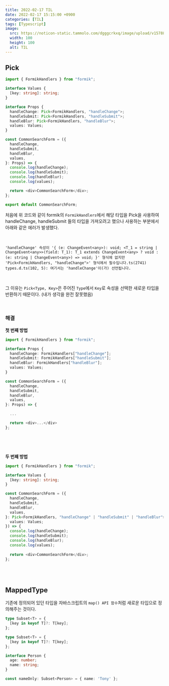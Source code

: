 ```yaml
---
title: 2022-02-17 TIL
date: 2022-02-17 15:15:00 +0900
categories: [TIL]
tags: [Typescript]
image:
  src: https://noticon-static.tammolo.com/dgggcrkxq/image/upload/v1578807458/noticon/tr4etvb9imzxc3xxnq3x.jpg
  width: 100
  height: 100
  alt: TIL
---
```



## Pick

```ts
import { FormikHandlers } from "formik";

interface Values {
  [key: string]: string;
}

interface Props {
  handleChange: Pick<FormikHandlers, "handleChange">;
  handleSubmit: Pick<FormikHandlers, "handleSubmit">;
  handleBlur: Pick<FormikHandlers, "handleBlur">;
  values: Values;
}

const CommonSearchForm = ({
  handleChange,
  handleSubmit,
  handleBlur,
  values,
}: Props) => {
  console.log(handleChange);
  console.log(handleSubmit);
  console.log(handleBlur);
  console.log(values);

  return <div>CommonSearchForm</div>;
};

export default CommonSearchForm;
```

처음에 위 코드와 같이 formik의 `FormikHandlers`에서 해당 타입을 Pick을 사용하여 handleChange, handleSubmit 들의 타입을 가져오려고 했으나 사용하는 부분에서 아래와 같은 에러가 발생했다.

<br/>

```
'handleChange' 속성이 '{ (e: ChangeEvent<any>): void; <T_1 = string | ChangeEvent<any>>(field: T_1): T_1 extends ChangeEvent<any> ? void : (e: string | ChangeEvent<any>) => void; }' 형식에 없지만 'Pick<FormikHandlers, "handleChange">' 형식에서 필수입니다.ts(2741)
types.d.ts(102, 5): 여기서는 'handleChange'이(가) 선언됩니다.
```

<br/>

그 이유는 `Pick<Type, Key>`은 주어진 `Type`에서 `Key`로 속성을 선택한 새로운 타입을 반환하기 때문이다. (내가 생각을 완전 잘못했음)

<br/>

### 해결

**첫 번째 방법**
```ts
import { FormikHandlers } from "formik";

interface Props {
  handleChange: FormikHandlers["handleChange"];
  handleSubmit: FormikHandlers["handleSubmit"];
  handleBlur: FormikHandlers["handleBlur"];
  values: Values;
}

const CommonSearchForm = ({
  handleChange,
  handleSubmit,
  handleBlur,
  values,
}: Props) => {

  ...

  return <div>...</div>
};




```

<br/>

**두 번째 방법**
```ts
import { FormikHandlers } from "formik";

interface Values {
  [key: string]: string;
}

const CommonSearchForm = ({
  handleChange,
  handleSubmit,
  handleBlur,
  values,
}: Pick<FormikHandlers, "handleChange" | "handleSubmit" | "handleBlur"> & {
  values: Values;
}) => {
  console.log(handleChange);
  console.log(handleSubmit);
  console.log(handleBlur);
  console.log(values);
  
  return <div>CommonSearchForm</div>;
};
```

<br/>
<br/>

## MappedType

기존에 정의되어 있던 타입을 자바스크립트의 `map() API 함수`처럼 새로운 타입으로 정의해주는 것이다.

```ts
type Subset<T> = {
  [key in keyof T]?: T[key];
};
```

```ts
type Subset<T> = {
  [key in keyof T]?: T[key];
};

interface Person {
  age: number;
  name: string;
}

const nameOnly: Subset<Person> = { name: 'Tony' };

```

